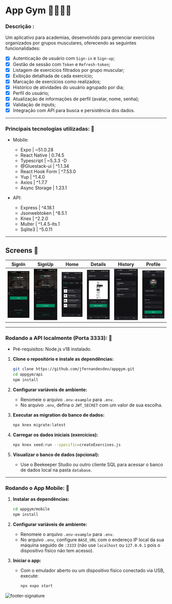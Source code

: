 # App Gym 🏋🏽💪🏽

### Descrição : 
Um aplicativo para academias, desenvolvido para gerenciar exercícios organizados por grupos musculares, oferecendo as seguintes funcionalidades:

- [x] Autenticação de usuário com `Sign-in` e `Sign-up`;
- [x] Gestão de sessão com `Token` e `Refresh-token`;
- [x] Listagem de exercícios filtrados por grupo muscular;
- [x] Exibição detalhada de cada exercício;
- [x] Marcação de exercícios como realizados;
- [x] Histórico de atividades do usuário agrupado por dia;
- [x] Perfil do usuário;
- [x] Atualização de informações de perfil (avatar, nome, senha);
- [x] Validação de inputs;
- [x] Integração com API para busca e persistência dos dados.

---

### Principais tecnologias utilizadas: 🚀

- Mobile:
  - Expo | ~51.0.28
  - React Native | 0.74.5
  - Typescript | ~5.3.3 -D
  - @Gluestack-ui | ^1.1.34
  - React Hook Form | ^7.53.0
  - Yup | ^1.4.0
  - Axios | ^1.7.7
  - Async Storage | 1.23.1

- API:
  - Express | ^4.18.1
  - Jsonwebtoken | ^8.5.1
  - Knex | ^2.2.0
  - Multer | ^1.4.5-lts.1
  - Sqlite3 | ^5.0.11

---

## Screens 📲

| SignIn | SignUp | Home | Details | History | Profile |
| --- | --- | --- | --- | --- | --- | 
| <img src="https://github.com/jfernandesdev/appgym/blob/00deb13f62cbca45625f198e8db11964f1e0ec29/mobile/assets/screenshot-doc/signIn.jpg" /> | <img src="https://github.com/jfernandesdev/appgym/blob/00deb13f62cbca45625f198e8db11964f1e0ec29/mobile/assets/screenshot-doc/signUp.jpg" /> | <img src="https://github.com/jfernandesdev/appgym/blob/00deb13f62cbca45625f198e8db11964f1e0ec29/mobile/assets/screenshot-doc/home.jpg" /> | <img src="https://github.com/jfernandesdev/appgym/blob/00deb13f62cbca45625f198e8db11964f1e0ec29/mobile/assets/screenshot-doc/details.jpg" /> | <img src="https://github.com/jfernandesdev/appgym/blob/00deb13f62cbca45625f198e8db11964f1e0ec29/mobile/assets/screenshot-doc/history.jpg" /> | <img src="https://github.com/jfernandesdev/appgym/blob/00deb13f62cbca45625f198e8db11964f1e0ec29/mobile/assets/screenshot-doc/profile.jpg" /> |

---

### Rodando a API localmente (Porta 3333): 🔌

- Pré-requisitos: Node.js v18 instalado.

1. **Clone o repositório e instale as dependências:**
   ```bash
   git clone https://github.com/jfernandesdev/appgym.git
   cd appgym/api
   npm install
   ```

2. **Configurar variáveis de ambiente:**
   - Renomeie o arquivo `.env-example` para `.env`.
   - No arquivo `.env`, defina o `JWT_SECRET` com um valor de sua escolha.

3. **Executar as migration do banco de dados:**
   ```bash
   npx knex migrate:latest
   ```

4. **Carregar os dados iniciais (exercícios):**
   ```bash
   npx knex seed:run --specific=createExercises.js
   ```

5. **Visualizar o banco de dados (opcional):**
   - Use o Beekeeper Studio ou outro cliente SQL para acessar o banco de dados local na pasta `database`.

---

### Rodando o App Mobile: 📱

1. **Instalar as dependências:**
   ```bash
   cd appgym/mobile
   npm install
   ```

2. **Configurar variáveis de ambiente:**
   - Renomeie o arquivo `.env-example` para `.env`.
   - No arquivo `.env`, configure `BASE_URL` com o endereço IP local da sua máquina seguido de `:3333` (não use `localhost` ou `127.0.0.1` pois o dispositivo físico não tem acesso).

3. **Iniciar o app:**
   - Com o emulador aberto ou um dispositivo físico conectado via USB, execute:
     ```bash
     npx expo start
     ```

<img src="https://i.ibb.co/Yckq764/footer-signature.png" alt="footer-signature" border="0"  width='400px' />

